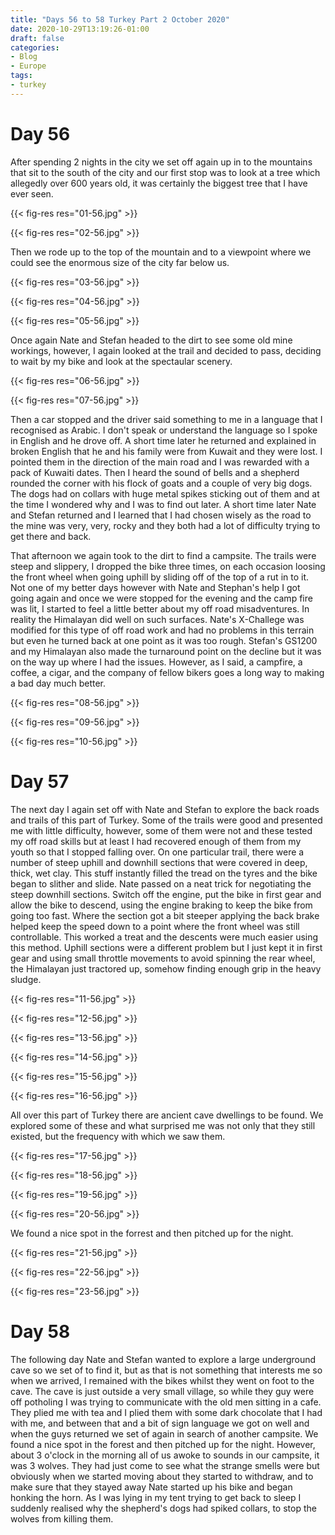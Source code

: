 ```yaml
---
title: "Days 56 to 58 Turkey Part 2 October 2020"
date: 2020-10-29T13:19:26-01:00
draft: false
categories:
- Blog
- Europe
tags:
- turkey
---
```


# Day 56

After spending 2 nights in the city we set off again up in to the mountains that sit to the south of the city and our first stop was to look at a tree which allegedly over 600 years old, it was certainly the biggest tree that I have ever seen.

{{< fig-res res="01-56.jpg" >}}

<!--more-->

{{< fig-res res="02-56.jpg" >}}

Then we rode up to the top of the mountain and to a viewpoint where we could see the enormous size of the city far below us.

{{< fig-res res="03-56.jpg" >}}

{{< fig-res res="04-56.jpg" >}}

{{< fig-res res="05-56.jpg" >}}

Once again Nate and Stefan headed to the dirt to see some old mine workings, however, I again looked at the trail and decided to pass, deciding to wait by my bike and look at the spectaular scenery.

{{< fig-res res="06-56.jpg" >}}

{{< fig-res res="07-56.jpg" >}}

Then a car stopped and the driver said something to me in a language that I recognised as Arabic. I don't speak or understand the language so I spoke in English and he drove off. A short time later he returned and explained in broken English that he and his family were from Kuwait and they were lost. I pointed them in the direction of the main road and I was rewarded with a pack of Kuwaiti dates. Then I heard the sound of bells and a shepherd rounded the corner with his flock of goats and a couple of very big dogs. The dogs had on collars with huge metal spikes sticking out of them and at the time I wondered why and I was to find out later. A short time later Nate and Stefan returned and I learned that I had chosen wisely as the road to the mine was very, very, rocky and they both had a lot of difficulty trying to get there and back.

That afternoon we again took to the dirt to find a campsite. The trails were steep and slippery, I dropped the bike three times, on each occasion loosing the front wheel when going uphill by sliding off of the top of a rut in to it. Not one of my better days however with Nate and Stephan's help I got going again and once we were stopped for the evening and the camp fire was lit, I started to feel a little better about my off road misadventures. In reality the Himalayan did well on such surfaces. Nate's X-Challege was modified for this type of off road work and had no problems in this terrain but even he turned back at one point as it was too rough. Stefan's GS1200 and my Himalayan also made the turnaround point on the decline but it was on the way up where I had the issues. However, as I said, a campfire, a coffee, a cigar, and the company of fellow bikers goes a long way to making a bad day much better.

{{< fig-res res="08-56.jpg" >}}

{{< fig-res res="09-56.jpg" >}}

{{< fig-res res="10-56.jpg" >}}

# Day 57

The next day I again set off with Nate and Stefan to explore the back roads and trails of this part of Turkey. Some of the trails were good and presented me with little difficulty, however, some of them were not and these tested my off road skills but at least I had recovered enough of them from my youth so that I stopped falling over. On one particular trail, there were a number of steep uphill and downhill sections that were covered in deep, thick, wet clay. This stuff instantly filled the tread on the tyres and the bike began to slither and slide. Nate passed on a neat trick for negotiating the steep downhill sections. Switch off the engine, put the bike in first gear and allow the bike to descend, using the engine braking to keep the bike from going too fast. Where the section got a bit steeper applying the back brake helped keep the speed down to a point where the front wheel was still controllable. This worked a treat and the descents were much easier using this method. Uphill sections were a different problem but I just kept it in first gear and using small throttle movements to avoid spinning the rear wheel, the Himalayan just tractored up, somehow finding enough grip in the heavy sludge. 

{{< fig-res res="11-56.jpg" >}}

{{< fig-res res="12-56.jpg" >}}

{{< fig-res res="13-56.jpg" >}}

{{< fig-res res="14-56.jpg" >}}

{{< fig-res res="15-56.jpg" >}}

{{< fig-res res="16-56.jpg" >}}

All over this part of Turkey there are ancient cave dwellings to be found. We explored some of these and what surprised me was not only that they still existed, but the frequency with which we saw them.

{{< fig-res res="17-56.jpg" >}}

{{< fig-res res="18-56.jpg" >}}

{{< fig-res res="19-56.jpg" >}}

{{< fig-res res="20-56.jpg" >}}

We found a nice spot in the forrest and then pitched up for the night.

{{< fig-res res="21-56.jpg" >}}

{{< fig-res res="22-56.jpg" >}}

{{< fig-res res="23-56.jpg" >}}

# Day 58

The following day Nate and Stefan wanted to explore a large underground cave so we set of to find it, but as that is not something that interests me so when we arrived, I remained with the bikes whilst they went on foot to the cave. The cave is just outside a very small village, so while they guy were off potholing I was trying to communicate with the old men sitting in a cafe. They plied me with tea and I plied them with some dark chocolate that I had with me, and between that and a bit of sign language we got on well and when the guys returned we set of again in search of another campsite. We found a nice spot in the forest and then pitched up for the night. However, about 3 o'clock in the morning all of us awoke to sounds in our campsite, it was 3 wolves. They had just come to see what the strange smells were but obviously when we started moving about they started to withdraw, and to make sure that they stayed away Nate started up his bike and began honking the horn. As I was lying in my tent trying to get back to sleep I suddenly realised why the shepherd's dogs had spiked collars, to stop the wolves from killing them.
